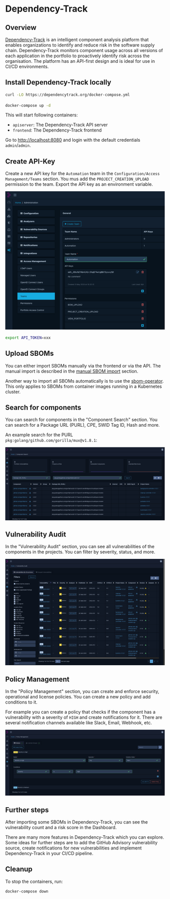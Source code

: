 # Dependency-Track

## Overview

[Dependency-Track](https://dependencytrack.org/) is an intelligent component analysis platform that enables organizations to identify and reduce risk in the software supply chain. Dependency-Track monitors component usage across all versions of each application in the portfolio to proactively identify risk across the organisation. The platform has an API-first design and is ideal for use in CI/CD environments.

## Install Dependency-Track locally

```bash
curl -LO https://dependencytrack.org/docker-compose.yml

docker-compose up -d
```

This will start following containers:
- `apiserver`: The Dependency-Track API server
- `frontend`: The Dependency-Track frontend

Go to [http://localhost:8080](http://localhost:8080) and login with the default credentials `admin`/`admin`.

## Create API-Key

Create a new API key for the `Automation` team in the `Configuration/Access Management/Teams` section. You mus add the `PROJECT_CREATION_UPLOAD` permission to the team. Export the API key as an environment variable.

![Create API-Key](../../assets/dependency-track/create-api-key.png)

```bash
export API_TOKEN=xxx
```
## Upload SBOMs

You can either import SBOMs manually via the frontend or via the API.
The manual import is described in the [manual SBOM import](manual-sbom-import.md) section.

Another way to import all SBOMs automatically is to use the [sbom-operator](sbom-operator.md). This only applies to SBOMs from container images running in a Kubernetes cluster.

## Search for components

You can search for components in the "Component Search" section. You can search for a Package URL (PURL), CPE, SWID Tag ID, Hash and more.

An example search for the PURL `pkg:golang/github.com/gorilla/mux@v1.8.1`:

![Component Search](../../assets/dependency-track/component-search.png)

## Vulnerability Audit

In the "Vulnerability Audit" section, you can see all vulnerabilities of the components in the projects. You can filter by severity, status, and more.

![Vulnerability Audit](../../assets/dependency-track/vulnerability-audit.png)

## Policy Management

In the "Policy Management" section, you can create and enforce security, operational and license policies. You can create a new policy and add conditions to it.

For example you can create a policy that checks if the component has a vulnerability with a severity of `HIGH` and create notifications for it. There are several notification channels available like Slack, Email, Webhook, etc.

![Policy Management](../../assets/dependency-track/policy-management.png)

## Further steps

After importing some SBOMs in Dependency-Track, you can see the vulnerability count and a risk score in the Dashboard.

There are many more features in Dependency-Track which you can explore. Some ideas for further steps are to add the GitHub Advisory vulnerability source, create notifications for new vulnerabilities and implement Dependency-Track in your CI/CD pipeline.

## Cleanup

To stop the containers, run:

```bash
docker-compose down
```
